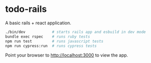 # todo-rails

A basic rails + react application.

```sh
./bin/dev            # starts rails app and esbuild in dev mode
bundle exec rspec    # runs ruby tests
npm run test         # runs javascript tests
npm run cypress:run  # runs cypress tests
```

Point your browser to [http://localhost:3000](http://localhost:3000) to view the app.
